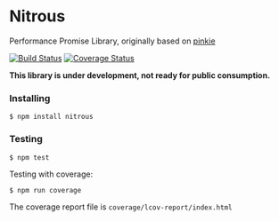 # Nitrous

Performance Promise Library, originally based on [pinkie](https://github.com/floatdrop/pinkie)

[![Build Status](https://travis-ci.org/vitaly-t/nitrous.svg?branch=master)](https://travis-ci.org/vitaly-t/nitrous)
[![Coverage Status](https://coveralls.io/repos/vitaly-t/nitrous/badge.svg?branch=master)](https://coveralls.io/r/vitaly-t/nitrous?branch=master)

**This library is under development, not ready for public consumption.**

### Installing

```
$ npm install nitrous
```

### Testing

```
$ npm test
```

Testing with coverage:
```
$ npm run coverage
```
The coverage report file is `coverage/lcov-report/index.html`
